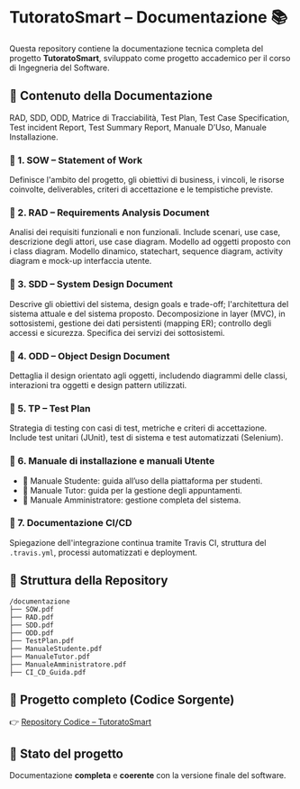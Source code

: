# TutoratoSmart – Documentazione 📚

Questa repository contiene la documentazione tecnica completa del progetto **TutoratoSmart**, sviluppato come progetto accademico per il corso di Ingegneria del Software.

## 🧾 Contenuto della Documentazione

RAD, SDD, ODD, Matrice di Tracciabilità, Test Plan, Test Case Specification, Test incident Report, Test Summary Report, Manuale D’Uso, Manuale Installazione.

### 📌 1. SOW – Statement of Work
Definisce l'ambito del progetto, gli obiettivi di business, i vincoli, le risorse coinvolte, deliverables, criteri di accettazione e le tempistiche previste.

### 📌 2. RAD – Requirements Analysis Document
Analisi dei requisiti funzionali e non funzionali. Include scenari, use case, descrizione degli attori, use case diagram. Modello ad oggetti proposto con i class diagram. Modello dinamico, statechart, sequence diagram, activity diagram e mock-up interfaccia utente.

### 📌 3. SDD – System Design Document
Descrive gli obiettivi del sistema, design goals e trade-off; l'architettura del sistema attuale e del sistema proposto. Decomposizione in layer (MVC), in sottosistemi, gestione dei dati persistenti (mapping ER); controllo degli accessi e sicurezza. Specifica dei servizi dei sottosistemi.

### 📌 4. ODD – Object Design Document
Dettaglia il design orientato agli oggetti, includendo diagrammi delle classi, interazioni tra oggetti e design pattern utilizzati.

### 📌 5. TP – Test Plan
Strategia di testing con casi di test, metriche e criteri di accettazione. Include test unitari (JUnit), test di sistema e test automatizzati (Selenium).

### 📌 6. Manuale di installazione e manuali Utente
- 📘 Manuale Studente: guida all’uso della piattaforma per studenti.
- 📙 Manuale Tutor: guida per la gestione degli appuntamenti.
- 📗 Manuale Amministratore: gestione completa del sistema.

### 📌 7. Documentazione CI/CD
Spiegazione dell'integrazione continua tramite Travis CI, struttura del `.travis.yml`, processi automatizzati e deployment.

## 📁 Struttura della Repository
```
/documentazione
├── SOW.pdf
├── RAD.pdf
├── SDD.pdf
├── ODD.pdf
├── TestPlan.pdf
├── ManualeStudente.pdf
├── ManualeTutor.pdf
├── ManualeAmministratore.pdf
├── CI_CD_Guida.pdf
```

## 🔗 Progetto completo (Codice Sorgente)
👉 [Repository Codice – TutoratoSmart](https://github.com/Yeshlol/TutoratoSmart-Implementazione)

## 📄 Stato del progetto
Documentazione **completa** e **coerente** con la versione finale del software.

